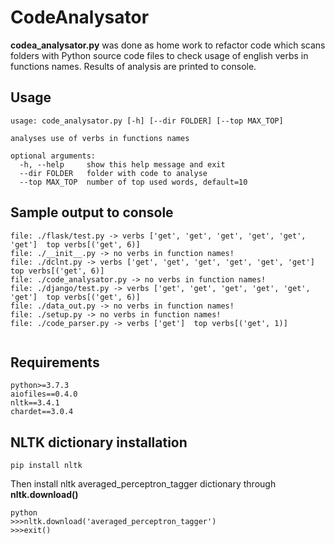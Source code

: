 # CodeAnalysator

**codea_analysator.py** was done as home work to refactor code which scans folders with Python source code files to check usage  of english verbs in functions names. Results of analysis are printed to console. 

## Usage
```
usage: code_analysator.py [-h] [--dir FOLDER] [--top MAX_TOP]

analyses use of verbs in functions names

optional arguments:
  -h, --help     show this help message and exit
  --dir FOLDER   folder with code to analyse
  --top MAX_TOP  number of top used words, default=10
```

## Sample output to console
```
file: ./flask/test.py -> verbs ['get', 'get', 'get', 'get', 'get', 'get']  top verbs[('get', 6)]
file: ./__init__.py -> no verbs in function names!
file: ./dclnt.py -> verbs ['get', 'get', 'get', 'get', 'get', 'get']  top verbs[('get', 6)]
file: ./code_analysator.py -> no verbs in function names!
file: ./django/test.py -> verbs ['get', 'get', 'get', 'get', 'get', 'get']  top verbs[('get', 6)]
file: ./data_out.py -> no verbs in function names!
file: ./setup.py -> no verbs in function names!
file: ./code_parser.py -> verbs ['get']  top verbs[('get', 1)]
 
```

## Requirements
```
python>=3.7.3
aiofiles==0.4.0
nltk==3.4.1
chardet==3.0.4
```

## NLTK dictionary installation
```
pip install nltk
```
Then install nltk averaged_perceptron_tagger dictionary through **nltk.download()**
```
python
>>>nltk.download('averaged_perceptron_tagger')
>>>exit()